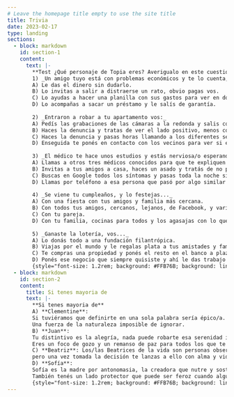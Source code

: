 ```yaml
---
# Leave the homepage title empty to use the site title
title: Trivia
date: 2023-02-17
type: landing
sections:
  - block: markdown
    id: section-1
    content:
      text: |-
        **Test ¿Qué personaje de Topia eres? Averigualo en este cuestionario.**  
        1) _Un amigo tuyo está con problemas económicos y te lo cuenta, vos:_  
        A) Le das el dinero sin dudarlo.  
        B) Lo invitas a salir a distraerse un rato, obvio pagas vos.  
        C) Lo ayudas a hacer una planilla con sus gastos para ver en dónde puede ahorrar.  
        D) Lo acompañas a sacar un préstamo y le salís de garantía.    
          
        2) _Entraron a robar a tu apartamento vos:_  
        A) Pedís las grabaciones de las cámaras a la redonda y salis con fotos de los sospechosos a tratar de obtener información.  
        B) Haces la denuncia y tratas de ver el lado positivo, menos cosas para limpiar.  
        C) Haces la denuncia y pasas horas llamando a los diferentes seguros que tenés para tratar de recuperar algo.  
        D) Enseguida te ponés en contacto con los vecinos para ver si están todos bien y si a alguien más le pasó vas a verlo para darle una mano.    
          
        3) _El médico te hace unos estudios y estás nerviosa/o esperando los resultados, por mientras:_  
        A) Llamas a otros tres médicos conocidos para que te expliquen opciones posibles y por las dudas haces testamento. Después quedás tranquila/o.  
        B) Invitas a tus amigos a casa, haces un asado y tratás de no pensar en eso.  
        C) Buscas en Google todos los síntomas y pasas toda la noche sin dormir pensando en eso.  
        D) Llamas por teléfono a esa persona que pasó por algo similar para saber cómo está, cómo se siente ahora y si necesita que hagas algo por ella     
          
        4) _Se viene tu cumpleaños, y lo festejas..._  
        A) Con una fiesta con tus amigos y familia más cercana.  
        B) Con todos tus amigos, cercanos, lejanos, de Facebook, y varios vecinos del barrio que vieron luz y entraron. Cuantos más mejor.  
        C) Con tu pareja.  
        D) Con tu familia, cocinas para todos y los agasajas con lo que más les gusta.    
          
        5) _Ganaste la lotería, vos..._  
        A) Lo donás todo a una fundación filantrópica.  
        B) Viajas por el mundo y le regalas plata a tus amistades y familiares si lo necesitan.  
        C) Te compras una propiedad y ponés el resto en el banco a plazo fijo.  
        D) Ponés ese negocio que siempre quisiste y ahí le das trabajo a gente que querés.    
        {style="font-size: 1.2rem; background: #FFB76B; background: linear-gradient(to right, #FFB76B 0%, #FFA73D 30%, #FF7C00 60%, #FF7F04 100%); -webkit-background-clip: text; -webkit-text-fill-color: transparent;"}
  - block: markdown
    id: section-2
    content:
      title: Si tenes mayoria de
      text: |-
        **Si tenes mayoria de**  
        A) **Clementine**:  
        Si tuviéramos que definirte en una sola palabra sería épico/a. Vas por la vida dejando tu huella y buscando el bienestar de todos a tu paso. 
        Una fuerza de la naturaleza imposible de ignorar.
        B) **Juan**:  
        Tu distintivo es la alegría, nada puede robarte esa serenidad interior y la sonrisa plena. 
        Eres un foco de gozo y un remanso de paz para todos los que te rodean.  
        C) **Beatriz**: Los/las Beatrices de la vida son personas observadoras, curiosas. Si te tocó éste personaje es porque eres alguien analítico que no hace nada sin pensarlo bien, 
        pero una vez tomada la decisión te lanzas a ello con alma y vida.
        D) **Sofía**:  
        Sofía es la madre por antonomasia, la creadora que nutre y sostiene. Si éste es tu personaje tenés mucho de cuidador/a, sos fiel y cariñosa/o. 
        También tenés un lado protector que puede ser feroz cuando alguien que amas está en peligro.
        {style="font-size: 1.2rem; background: #FFB76B; background: linear-gradient(to right, #FFB76B 0%, #FFA73D 30%, #FF7C00 60%, #FF7F04 100%); -webkit-background-clip: text; -webkit-text-fill-color: transparent;"}
---
```

